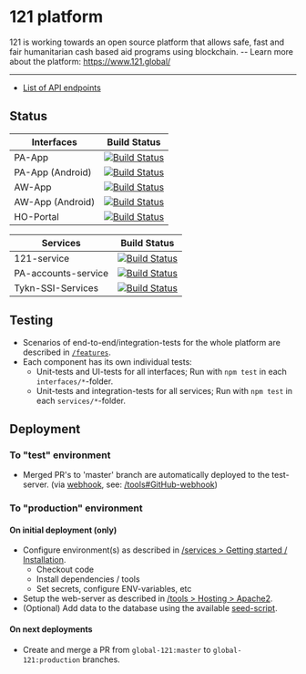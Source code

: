 121 platform
============

121 is working towards an open source platform that allows safe, fast and fair humanitarian cash based aid programs using blockchain.  -- Learn more about the platform: <https://www.121.global/>

---

- [List of API endpoints](./API%20Reference.md)  


## Status

| Interfaces | Build Status |
|------------|--------------|
| PA-App  | [![Build Status](https://dev.azure.com/redcrossnl/121%20Platform/_apis/build/status/Interfaces/PA-App?branchName=master)](https://dev.azure.com/redcrossnl/121%20Platform/_build/latest?definitionId=17&branchName=master) |
| PA-App (Android)  | [![Build Status](https://dev.azure.com/redcrossnl/121%20Platform/_apis/build/status/Interfaces/PA-App%20--%20Android?branchName=master)](https://dev.azure.com/redcrossnl/121%20Platform/_build/latest?definitionId=23&branchName=master) |
| AW-App  | [![Build Status](https://dev.azure.com/redcrossnl/121%20Platform/_apis/build/status/Interfaces/AW-App?branchName=master)](https://dev.azure.com/redcrossnl/121%20Platform/_build/latest?definitionId=18&branchName=master) |
| AW-App (Android) | [![Build Status](https://dev.azure.com/redcrossnl/121%20Platform/_apis/build/status/Interfaces/AW-App%20--%20Android?branchName=master)](https://dev.azure.com/redcrossnl/121%20Platform/_build/latest?definitionId=22&branchName=master) |
| HO-Portal  | [![Build Status](https://dev.azure.com/redcrossnl/121%20Platform/_apis/build/status/Interfaces/HO-Portal?branchName=master)](https://dev.azure.com/redcrossnl/121%20Platform/_build/latest?definitionId=13&branchName=master) |

| Services | Build Status |
|----------|--------------|
| 121-service | [![Build Status](https://dev.azure.com/redcrossnl/121%20Platform/_apis/build/status/Services/121-service?branchName=master)](https://dev.azure.com/redcrossnl/121%20Platform/_build/latest?definitionId=12&branchName=master) |
| PA-accounts-service | [![Build Status](https://dev.azure.com/redcrossnl/121%20Platform/_apis/build/status/Services/PA-accounts-service?branchName=master)](https://dev.azure.com/redcrossnl/121%20Platform/_build/latest?definitionId=19&branchName=master) |
| Tykn-SSI-Services | [![Build Status](https://dev.azure.com/redcrossnl/121%20Platform/_apis/build/status/Services/Tykn%20SSI%20Services?branchName=master)](https://dev.azure.com/redcrossnl/121%20Platform/_build/latest?definitionId=20&branchName=master) |



## Testing
- Scenarios of end-to-end/integration-tests for the whole platform are described in [`/features`](features/#readme).
- Each component has its own individual tests:
  - Unit-tests and UI-tests for all interfaces; Run with `npm test` in each `interfaces/*`-folder.
  - Unit-tests and integration-tests for all services; Run with `npm test` in each `services/*`-folder.


## Deployment

### To "test" environment
- Merged PR's to 'master' branch are automatically deployed to the test-server. (via [webhook](tools/webhook.service), see: [/tools#GitHub-webhook](tools/README.md#github-webhook))

### To "production" environment

#### On initial deployment (only)
- Configure environment(s) as described in [/services > Getting started / Installation](services/README.md#getting-started-installation).
  - Checkout code
  - Install dependencies / tools
  - Set secrets, configure ENV-variables, etc
- Setup the web-server as described in [/tools > Hosting > Apache2](tools/README.md#apache2).
- (Optional) Add data to the database using the available [seed-script](services/121-service/README.md#Seed-the-database).

#### On next deployments
- Create and merge a PR from `global-121:master` to `global-121:production` branches.

